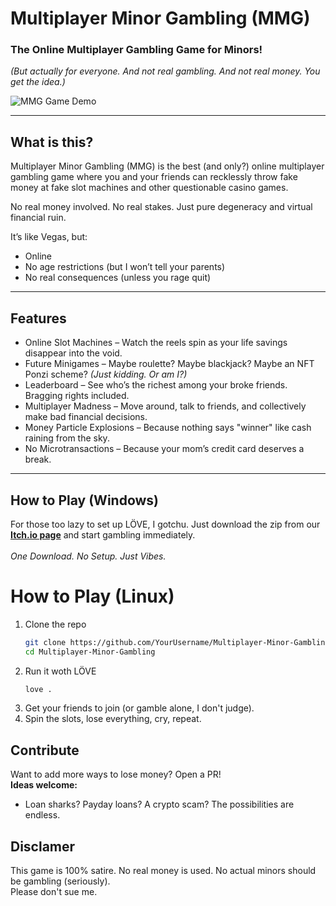 # Multiplayer Minor Gambling (MMG)
### The Online Multiplayer Gambling Game for Minors!  
*(But actually for everyone. And not real gambling. And not real money. You get the idea.)*

![MMG Game Demo](https://cloud-fvx2rjp96-hack-club-bot.vercel.app/0mmggamedemo5fps.gif)

---

## What is this?
Multiplayer Minor Gambling (MMG) is the best (and only?) online multiplayer gambling game where you and your friends can recklessly throw fake money at fake slot machines and other questionable casino games. 

No real money involved. No real stakes. Just pure degeneracy and virtual financial ruin.  

It’s like Vegas, but:
- Online  
- No age restrictions (but I won’t tell your parents)  
- No real consequences (unless you rage quit)  

---

## Features
- Online Slot Machines – Watch the reels spin as your life savings disappear into the void.  
- Future Minigames – Maybe roulette? Maybe blackjack? Maybe an NFT Ponzi scheme? *(Just kidding. Or am I?)*  
- Leaderboard – See who’s the richest among your broke friends. Bragging rights included.  
- Multiplayer Madness – Move around, talk to friends, and collectively make bad financial decisions.  
- Money Particle Explosions – Because nothing says "winner" like cash raining from the sky.  
- No Microtransactions – Because your mom’s credit card deserves a break.  

---

## How to Play (Windows)
For those too lazy to set up LÖVE, I gotchu. Just download the zip from our **[Itch.io page](https://sharkingstudios.itch.io/minor-multiplayer-gambling)** and start gambling immediately.<br>  
*One Download. No Setup. Just Vibes.*

# How to Play (Linux)
1. Clone the repo  
   ```sh
   git clone https://github.com/YourUsername/Multiplayer-Minor-Gambling.git
   cd Multiplayer-Minor-Gambling
   ```
2. Run it woth LÖVE
   ```sh
   love .
   ```
3. Get your friends to join (or gamble alone, I don't judge).
4. Spin the slots, lose everything, cry, repeat.

## Contribute
Want to add more ways to lose money? Open a PR!<br>
**Ideas welcome:**
- Loan sharks? Payday loans? A crypto scam? The possibilities are endless.

## Disclamer
This game is 100% satire. No real money is used. No actual minors should be gambling (seriously).<br>
Please don't sue me.
